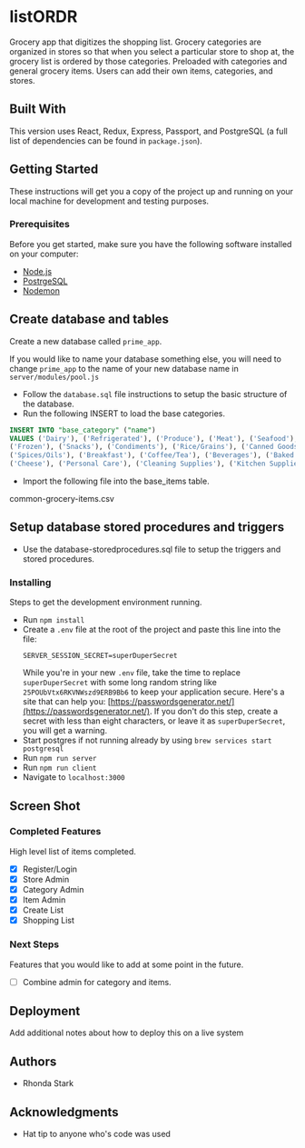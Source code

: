 # listORDR

Grocery app that digitizes the shopping list. Grocery categories are organized in stores so that when you select a particular store to shop at, the grocery list is ordered by those categories. Preloaded with categories and general grocery items. Users can add their own items, categories, and stores.

## Built With

This version uses React, Redux, Express, Passport, and PostgreSQL (a full list of dependencies can be found in `package.json`).

## Getting Started

These instructions will get you a copy of the project up and running on your local machine for development and testing purposes.

### Prerequisites

Before you get started, make sure you have the following software installed on your computer:

- [Node.js](https://nodejs.org/en/)
- [PostrgeSQL](https://www.postgresql.org/)
- [Nodemon](https://nodemon.io/)

## Create database and tables

Create a new database called `prime_app`.

If you would like to name your database something else, you will need to change `prime_app` to the name of your new database name in `server/modules/pool.js`

- Follow the `database.sql` file instructions to setup the basic structure of the database.
- Run the following INSERT to load the base categories.

```SQL
INSERT INTO "base_category" ("name")
VALUES ('Dairy'), ('Refrigerated'), ('Produce'), ('Meat'), ('Seafood'), ('Deli'), ('Baking'),
('Frozen'), ('Snacks'), ('Condiments'), ('Rice/Grains'), ('Canned Goods'),
('Spices/Oils'), ('Breakfast'), ('Coffee/Tea'), ('Beverages'), ('Baked Goods'), 
('Cheese'), ('Personal Care'), ('Cleaning Supplies'), ('Kitchen Supplies'), ('Pet Care')
```
- Import the following file into the base_items table.

common-grocery-items.csv


## Setup database stored procedures and triggers

- Use the database-storedprocedures.sql file to setup the triggers and stored procedures.

### Installing

Steps to get the development environment running.

* Run `npm install`
* Create a `.env` file at the root of the project and paste this line into the file:
    ```
    SERVER_SESSION_SECRET=superDuperSecret
    ```
    While you're in your new `.env` file, take the time to replace `superDuperSecret` with some long random string like `25POUbVtx6RKVNWszd9ERB9Bb6` to keep your application secure. Here's a site that can help you: [https://passwordsgenerator.net/](https://passwordsgenerator.net/). If you don't do this step, create a secret with less than eight characters, or leave it as `superDuperSecret`, you will get a warning.
* Start postgres if not running already by using `brew services start postgresql`
* Run `npm run server`
* Run `npm run client`
* Navigate to `localhost:3000`

## Screen Shot


### Completed Features

High level list of items completed.

- [x] Register/Login
- [x] Store Admin
- [x] Category Admin
- [x] Item Admin
- [x] Create List
- [x] Shopping List

### Next Steps

Features that you would like to add at some point in the future.

- [ ] Combine admin for category and items.

## Deployment

Add additional notes about how to deploy this on a live system

## Authors

* Rhonda Stark


## Acknowledgments

* Hat tip to anyone who's code was used